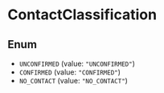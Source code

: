 # ContactClassification

## Enum

* `UNCONFIRMED` (value: `"UNCONFIRMED"`)
* `CONFIRMED` (value: `"CONFIRMED"`)
* `NO_CONTACT` (value: `"NO_CONTACT"`)
